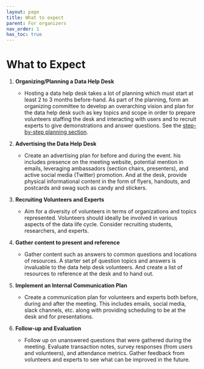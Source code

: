 ```yaml
---
layout: page
title: What to expect
parent: For organizers
nav_order: 1
has_toc: true
---
```


# What to Expect

<!-- prettier-ignore -->
1. **Organizing/Planning a Data Help Desk**
    - Hosting a data help desk takes a lot of planning which must start at least 2 to 3
    months before-hand. As part of the planning, form an organizing committee to
    develop an overarching vision and plan for the data help desk such as key topics
    and scope in order to prepare volunteers staffing the desk and interacting with
    users and to recruit experts to give demonstrations and answer questions. See
    the [step-by-step planning section](../step_by_step_planning.md).

1. **Advertising the Data Help Desk**
    - Create an advertising plan for before and during the event. his
    includes presence on the meeting website, potential mention in emails,
    leveraging ambassadors (section chairs, presenters), and active social media
    (Twitter) promotion. And at the desk, provide physical informational content in the form of flyers, handouts, and postcards and swag such as candy and stickers.

1. **Recruiting Volunteers and Experts**
    - Aim for a diversity of volunteers in terms of organizations and topics
represented. Volunteers should ideally be involved in various aspects of the
data life cycle. Consider recruiting students, researchers, and experts.

1. **Gather content to present and reference**
    - Gather content such as answers to common questions and locations of resources. A starter set pf question topics and answers is invaluable to the data help desk volunteers. And create a list of resources to reference at the desk and to hand out.

1. **Implement an Internal Communication Plan**
    - Create a communication plan for volunteers and experts both before, during and after the meeting. This includes emails, social media, slack channels, etc. along with providing scheduling to be at the desk and for presentations.

1. **Follow-up and Evaluation**
    - Follow up on unanswered questions that were gathered during the meeting. Evaluate transaction notes,
    survey responses (from users and volunteers), and attendance metrics. Gather feedback from volunteers and experts to see what can be improved in the future.
